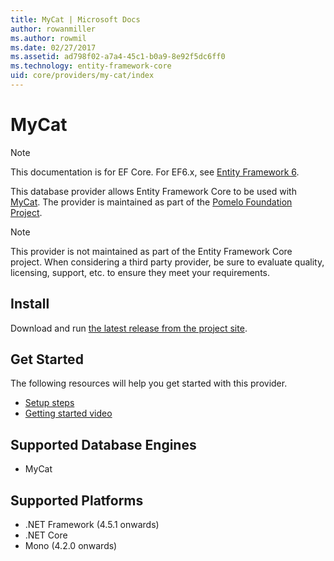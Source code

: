 ```yaml
---
title: MyCat | Microsoft Docs
author: rowanmiller
ms.author: rowmil
ms.date: 02/27/2017
ms.assetid: ad798f02-a7a4-45c1-b0a9-8e92f5dc6ff0
ms.technology: entity-framework-core
uid: core/providers/my-cat/index
---
```


# MyCat

> [!NOTE]
> This documentation is for EF Core. For EF6.x, see [Entity Framework 6](../../../ef6/index.md).

This database provider allows Entity Framework Core to be used with [MyCat](https://github.com/MyCATApache/Mycat-Server). The provider is maintained as part of the [Pomelo Foundation Project](https://github.com/PomeloFoundation/Entity-Framework-Core-MyCat-Proxy).

> [!NOTE]
> This provider is not maintained as part of the Entity Framework Core project. When considering a third party provider, be sure to evaluate quality, licensing, support, etc. to ensure they meet your requirements.

## Install

Download and run [the latest release from the project site](https://github.com/PomeloFoundation/Entity-Framework-Core-MyCat-Proxy/releases).

## Get Started

The following resources will help you get started with this provider.
 * [Setup steps](https://github.com/aspnet/EntityFramework.Docs/issues/252)
 * [Getting started video](https://www.youtube.com/watch?v=q0CXfFNtMZo)

## Supported Database Engines

* MyCat

## Supported Platforms

* .NET Framework (4.5.1 onwards)
* .NET Core
* Mono (4.2.0 onwards)
